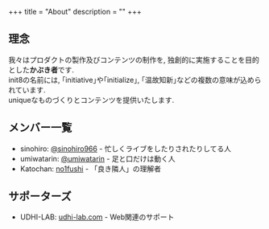 +++
title = "About"
description = ""
+++

## 理念  
我々はプロダクトの製作及びコンテンツの制作を, 独創的に実施することを目的とした**かぶき者**です.  
init8の名前には, ｢initiative｣や｢initialize｣, ｢温故知新｣などの複数の意味が込められています.  
uniqueなものづくりとコンテンツを提供いたします.  


## メンバー一覧  
- sinohiro: [@sinohiro966](https://twitter.com/sinohiro966) - 忙しくライブをしたりされたりしてる人  
- umiwatarin: [@umiwatarin](https://twitter.com/umiwatarin) - 足と口だけは動く人  
- Katochan: [no1fushi](https://github.com/no1fushi) - 「良き隣人」の理解者  


## サポーターズ  
- UDHI-LAB: [udhi-lab.com](https://udhi-lab.com) - Web関連のサポート  
